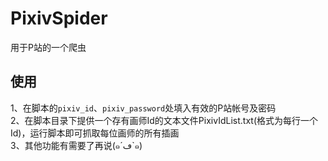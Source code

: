 # PixivSpider
用于P站的一个爬虫
## 使用
1、在脚本的`pixiv_id`、`pixiv_password`处填入有效的P站帐号及密码<br>
2、在脚本目录下提供一个存有画师Id的文本文件PixivIdList.txt(格式为每行一个Id)，运行脚本即可抓取每位画师的所有插画<br>
3、其他功能有需要了再说(๑´ڡ`๑)
